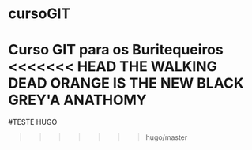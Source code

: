 # cursoGIT
Curso GIT para os Buritequeiros
<<<<<<< HEAD
THE WALKING DEAD
ORANGE IS THE NEW BLACK
GREY'A ANATHOMY
=======
#TESTE HUGO 
>>>>>>> hugo/master
